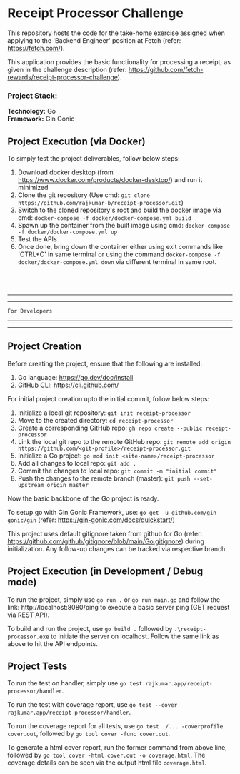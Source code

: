 # Receipt Processor Challenge

This repository hosts the code for the take-home exercise assigned when applying to the 'Backend Engineer' position at Fetch (refer: https://fetch.com/). 

This application provides the basic functionality for processing a receipt, as given in the challenge description (refer: https://github.com/fetch-rewards/receipt-processor-challenge). 

### Project Stack:

**Technology:** Go \
**Framework:** Gin Gonic

## Project Execution (via Docker)

To simply test the project deliverables, follow below steps:
1. Download docker desktop (from https://www.docker.com/products/docker-desktop/) and run it minimized
2. Clone the git repository (Use cmd: `git clone https://github.com/rajkumar-b/receipt-processor.git`)
3. Switch to the cloned repository's root and build the docker image via cmd: `docker-compose -f docker/docker-compose.yml build`
4. Spawn up the container from the built image using cmd: `docker-compose -f docker/docker-compose.yml up`
5. Test the APIs
6. Once done, bring down the container either using exit commands like 'CTRL+C' in same terminal or using the command `docker-compose -f docker/docker-compose.yml down` via different terminal in same root.
<br><br><br><br>

_______________________________________ 
_______________________________________ 
`For Developers` 
_______________________________________ 
_______________________________________

## Project Creation
Before creating the project, ensure that the following are installed:

1. Go language: https://go.dev/doc/install
2. GitHub CLI: https://cli.github.com/

For initial project creation upto the initial commit, follow below steps:

1. Initialize a local git repository: `git init receipt-processor`
2. Move to the created directory: `cd receipt-processor`
3. Create a corresponding GitHub repo: `gh repo create --public receipt-processor`
4. Link the local git repo to the remote GitHub repo: `git remote add origin https://github.com/<git-profile>/receipt-processor.git`
5. Initialize a Go project: `go mod init <site-name>/receipt-processor`
6. Add all changes to local repo: `git add .`
7. Commit the changes to local repo: `git commit -m "initial commit"`
8. Push the changes to the remote branch (master): `git push --set-upstream origin master`

Now the basic backbone of the Go project is ready.

To setup go with Gin Gonic Framework, use: `go get -u github.com/gin-gonic/gin` (refer: https://gin-gonic.com/docs/quickstart/)

This project uses default gitignore taken from github for Go (refer: https://github.com/github/gitignore/blob/main/Go.gitignore) during initialization. Any follow-up changes can be tracked via respective branch.

## Project Execution (in Development / Debug mode)

To run the project, simply use `go run .` or `go run main.go` and follow the link: http://localhost:8080/ping to execute a basic server ping (GET request via REST API).

To build and run the project, use `go build .` followed by `.\receipt-processor.exe` to initiate the server on localhost. Follow the same link as above to hit the API endpoints.

## Project Tests

To run the test on handler, simply use `go test rajkumar.app/receipt-processor/handler`.

To run the test with coverage report, use `go test --cover rajkumar.app/receipt-processor/handler`.

To run the coverage report for all tests, use `go test ./... -coverprofile cover.out`, followed by `go tool cover -func cover.out`.

To generate a html cover report, run the former command from above line, followed by `go tool cover -html cover.out -o coverage.html`. The coverage details can be seen via the output html file `coverage.html`.